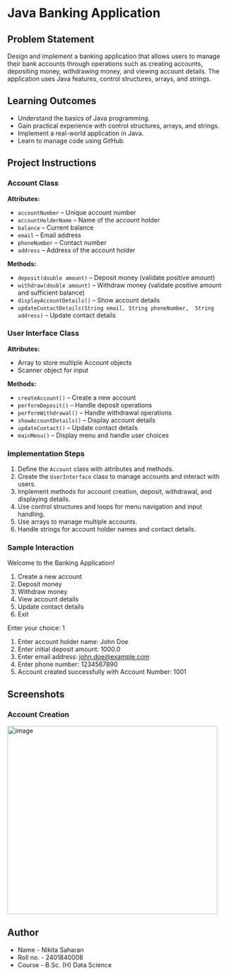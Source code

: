 # Java Banking Application

## Problem Statement
Design and implement a banking application that allows users to manage their bank accounts through operations such as creating accounts, depositing money, withdrawing money, and viewing account details. The application uses Java features, control structures, arrays, and strings.

## Learning Outcomes
- Understand the basics of Java programming.  
- Gain practical experience with control structures, arrays, and strings.  
- Implement a real-world application in Java.  
- Learn to manage code using GitHub.  

## Project Instructions

### Account Class
**Attributes:**  
- `accountNumber` – Unique account number  
- `accountHolderName` – Name of the account holder  
- `balance` – Current balance  
- `email` – Email address  
- `phoneNumber` – Contact number
-  `address` – Address of the account holder   

**Methods:**  
- `deposit(double amount)` – Deposit money (validate positive amount)  
- `withdraw(double amount)` – Withdraw money (validate positive amount and sufficient balance)  
- `displayAccountDetails()` – Show account details  
- `updateContactDetails(String email, String phoneNumber,  String address)` – Update contact details  

### User Interface Class
**Attributes:**  
- Array to store multiple Account objects  
- Scanner object for input  

**Methods:**  
- `createAccount()` – Create a new account  
- `performDeposit()` – Handle deposit operations  
- `performWithdrawal()` – Handle withdrawal operations  
- `showAccountDetails()` – Display account details  
- `updateContact()` – Update contact details  
- `mainMenu()` – Display menu and handle user choices  

### Implementation Steps
1. Define the `Account` class with attributes and methods.  
2. Create the `UserInterface` class to manage accounts and interact with users.  
3. Implement methods for account creation, deposit, withdrawal, and displaying details.  
4. Use control structures and loops for menu navigation and input handling.  
5. Use arrays to manage multiple accounts.  
6. Handle strings for account holder names and contact details.  

### Sample Interaction
Welcome to the Banking Application!
1. Create a new account
2. Deposit money
3. Withdraw money
4. View account details
5. Update contact details
6. Exit

Enter your choice: 1
1. Enter account holder name: John Doe
2. Enter initial deposit amount: 1000.0
3. Enter email address: john.doe@example.com
4. Enter phone number: 1234567890
5. Account created successfully with Account Number: 1001
   
## Screenshots
### Account Creation

   <img width="475" height="425" alt="image" src="https://github.com/user-attachments/assets/c25f8e69-35ad-46bd-a33d-f1a10839ebfa" />


## Author
- Name - Nikita Saharan
- Roll no. - 2401840008
- Course - B.Sc. (H) Data Science 

